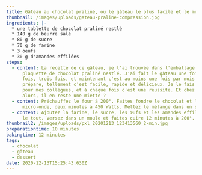 ```yaml
---
title: Gâteau au chocolat praliné, ou le gâteau le plus facile et le meilleur du monde
thumbnail: /images/uploads/gateau-praline-compression.jpg
ingredients: |-
  * une tablette de chocolat praliné nestlé
  * 140 g de beurre salé
  * 80 g de sucre
  * 70 g de farine
  * 3 oeufs
  * 30 g d'amandes effilées
steps:
  - content: La recette de ce gâteau, je l'ai trouvée dans l'emballage de la
      plaquette de chocolat praliné nestlé. J'ai fait le gâteau une fois, deux
      fois, trois fois, et maintenant c'est au moins une fois par mois que je le
      prépare, tellement c'est facile, rapide et délicieux. Je le fais souvent
      pour mes collègues, et à chaque fois c'est une réussite. Et chez vous
      alors, il en reste une miette ?
  - content: Préchauffez le four à 200°. Faites fondre le chocolat et le beurre au
      micro-onde, deux minutes à 450 Watts. Mettez le mélange dans un saladier.
  - content: Ajoutez la farine, le sucre, les œufs et les amandes effilées, mélangez
      le tout. Versez dans un moule et faites cuire 12 minutes à 200°.
thumbnail2: /images/uploads/pxl_20201213_123413560_2-min.jpg
preparationtime: 10 minutes
bakingtime: 12 minutes
tags:
  - chocolat
  - gâteau
  - dessert
date: 2020-12-13T15:25:43.630Z
---
```

